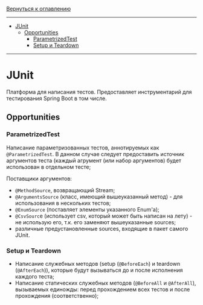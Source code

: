 [Вернуться к оглавлению](https://github.com/engine-it-in/different-level-task/blob/main/README.md)
***
* [JUnit](#junit)
  * [Opportunities](#opportunities)
    * [ParametrizedTest](#parametrizedtest)
    * [Setup и Teardown](#setup-и-teardown)
***

# JUnit

Платформа для написания тестов. Предоставляет инструментарий для тестирования Spring Boot в том числе.

## Opportunities

### ParametrizedTest

Написание параметризованных тестов, аннотируемых как `@ParametrizedTest`. В данном случае следует предоставить
источник аргументов теста (каждый агрумент (или набор аргументов) будет использован в отдельном тесте;

Поставщики аргументов:

- `@MethodSource`, возвращающий Stream<Arguments>;
- `@ArgumentsSource` (класс, имеющий вышеуказанный метод) - для использования в нескольких тестов;
- `@EnumSource` (поставляет элементы указанного Enum'а);
- `@CsvSourc`e (использует csv, который может быть написан на лету) - не использую его, т.к. его заменяют вышеуказанные
  sources;
- различные предустановленные sources, входящие в пакет самого JUnit.

### Setup и Teardown

- Написание служебных методов (setup (`@BeforeEach`) и teardown (`@AfterEach`)), которые будут вызываться до и после
  исполнения каждого теста;
- Написание статических служебных методов (`@BeforeAll` и `@AfterAll`), вызываемых единожды: перед прохождением всех
  тестов и после прохождения (соответственно);
